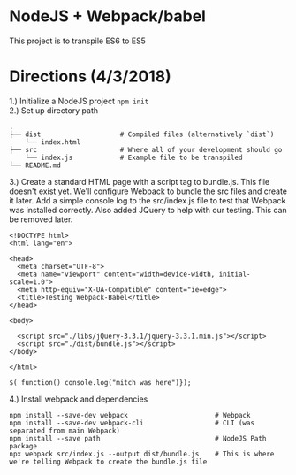 # NodeJS + Webpack/babel
This project is to transpile ES6 to ES5

# Directions (4/3/2018)
1.) Initialize a NodeJS project `npm init`  
2.) Set up directory path
```  
.
├── dist                    # Compiled files (alternatively `dist`)  
    └── index.html            
├── src                     # Where all of your development should go  
    └── index.js            # Example file to be transpiled  
└── README.md  
```  
3.) Create a standard HTML page with a script tag to bundle.js.  This file doesn't exist yet.  We'll configure Webpack to bundle the src files and create it later.  Add a simple console log to the src/index.js file to test that Webpack was installed correctly.  Also added JQuery to help with our testing.  This can be removed later.   
```
<!DOCTYPE html>
<html lang="en">

<head>
  <meta charset="UTF-8">
  <meta name="viewport" content="width=device-width, initial-scale=1.0">
  <meta http-equiv="X-UA-Compatible" content="ie=edge">
  <title>Testing Webpack-Babel</title>
</head>

<body>

  <script src="./libs/jQuery-3.3.1/jquery-3.3.1.min.js"></script>
  <script src="./dist/bundle.js"></script>
</body>

</html>
```  
```
$( function() console.log("mitch was here")});
```  
4.) Install webpack and dependencies
```
npm install --save-dev webpack                      # Webpack 
npm install --save-dev webpack-cli                  # CLI (was separated from main Webpack)
npm install --save path                             # NodeJS Path package
npx webpack src/index.js --output dist/bundle.js    # This is where we're telling Webpack to create the bundle.js file  
```  
